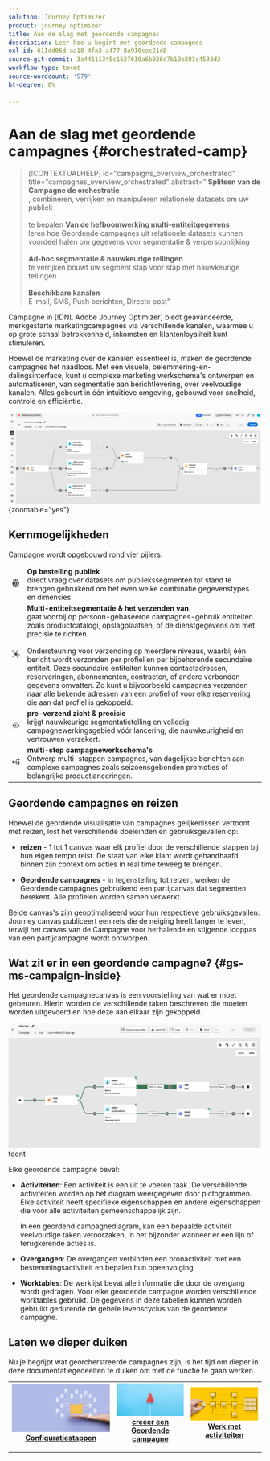 ```yaml
---
solution: Journey Optimizer
product: journey optimizer
title: Aan de slag met geordende campagnes
description: Leer hoe u begint met geordende campagnes
exl-id: 611dd06d-aa18-4fa3-a477-8a910cec21d8
source-git-commit: 3a44111345c1627610a6b026d7b19b281c4538d3
workflow-type: tm+mt
source-wordcount: '579'
ht-degree: 0%

---
```



# Aan de slag met geordende campagnes {#orchestrated-camp}

>[!CONTEXTUALHELP]
>id="campaigns_overview_orchestrated"
>title="campagnes_overview_orchestrated"
>abstract="<b> Splitsen van de Campagne de orchestratie </b><br/>, combineren, verrijken en manipuleren relationele datasets om uw publiek <br/><br/> te bepalen <b> Van de hefboomwerking multi-entiteitgegevens </b><br/> leren hoe Geordende campagnes uit relationele datasets kunnen voordeel halen om gegevens voor segmentatie &amp; verpersoonlijking <br/><br/><b> Ad-hoc segmentatie &amp; nauwkeurige tellingen </b><br/> te verrijken bouwt uw segment stap voor stap met nauwkeurige tellingen <br/><br/><b> Beschikbare kanalen </b><br/> E-mail, SMS, Push berichten, Directe post"

Campagne in [!DNL Adobe Journey Optimizer] biedt geavanceerde, merkgestarte marketingcampagnes via verschillende kanalen, waarmee u op grote schaal betrokkenheid, inkomsten en klantenloyaliteit kunt stimuleren.

Hoewel de marketing over de kanalen essentieel is, maken de geordende campagnes het naadloos. Met een visuele, belemmering-en-dalingsinterface, kunt u complexe marketing werkschema&#39;s ontwerpen en automatiseren, van segmentatie aan berichtlevering, over veelvoudige kanalen. Alles gebeurt in één intuïtieve omgeving, gebouwd voor snelheid, controle en efficiëntie.

![](assets/canvas-example-diagram.png){zoomable="yes"}

## Kernmogelijkheden

Campagne wordt opgebouwd rond vier pijlers:

<table style="table-layout:auto">
<tr style="border: 0;">
<td><img alt="Op verzoek publiek" src="assets/do-not-localize/icon-audience.svg" width="150px"></a></td><td><b> Op bestelling publiek </b><br/> direct vraag over datasets om publiekssegmenten tot stand te brengen gebruikend om het even welke combinatie gegevenstypes en dimensies.</td></tr>
<tr style="border: 0;">
<td><img alt="Segmentering en verzending van meerdere entiteiten" src="assets/do-not-localize/icon-entity.svg" width="150px"></a></td><td><b> Multi-entiteitsegmentatie &amp; het verzenden van </b><br/> gaat voorbij op persoon-gebaseerde campagnes-gebruik entiteiten zoals productcatalogi, opslagplaatsen, of de dienstgegevens om met precisie te richten.<br/><br/>
Ondersteuning voor verzending op meerdere niveaus, waarbij één bericht wordt verzonden per profiel en per bijbehorende secundaire entiteit. Deze secundaire entiteiten kunnen contactadressen, reserveringen, abonnementen, contracten, of andere verbonden gegevens omvatten. Zo kunt u bijvoorbeeld campagnes verzenden naar alle bekende adressen van een profiel of voor elke reservering die aan dat profiel is gekoppeld.</td></tr>
<tr style="border: 0;">
<td><img alt="Zichtbaarheid vóór verzending en precisie" src="assets/do-not-localize/icon-visibility.svg" width="150px"></a></td><td><b> pre-verzend zicht &amp; precisie </b><br/> krijgt nauwkeurige segmentatietelling en volledig campagnewerkingsgebied vóór lancering, die nauwkeurigheid en vertrouwen verzekert.</td></tr>
<tr style="border: 0;">
<td><img alt="Workflows voor meerdere stappen" src="assets/do-not-localize/icon-multistep.svg" width="150px"></a></td><td><b> multi-step campagnewerkschema's </b><br/> Ontwerp multi-stappen campagnes, van dagelijkse berichten aan complexe campagnes zoals seizoensgebonden promoties of belangrijke productlanceringen.</td></tr>
</table>

## Geordende campagnes en reizen

Hoewel de geordende visualisatie van campagnes gelijkenissen vertoont met reizen, lost het verschillende doeleinden en gebruiksgevallen op:

* **reizen** - 1 tot 1 canvas waar elk profiel door de verschillende stappen bij hun eigen tempo reist. De staat van elke klant wordt gehandhaafd binnen zijn context om acties in real time teweeg te brengen.

* **Geordende campagnes** - in tegenstelling tot reizen, werken de Geordende campagnes gebruikend een partijcanvas dat segmenten berekent. Alle profielen worden samen verwerkt.

Beide canvas&#39;s zijn geoptimaliseerd voor hun respectieve gebruiksgevallen: Journey canvas publiceert een reis die de neiging heeft langer te leven, terwijl het canvas van de Campagne voor herhalende en stijgende looppas van een partijcampagne wordt ontworpen.

## Wat zit er in een geordende campagne? {#gs-ms-campaign-inside}

Het geordende campagnecanvas is een voorstelling van wat er moet gebeuren. Hierin worden de verschillende taken beschreven die moeten worden uitgevoerd en hoe deze aan elkaar zijn gekoppeld.

![ beeld dat een Geordend campagnecanvas ](assets/canvas-example.png) toont

Elke geordende campagne bevat:

* **Activiteiten**: Een activiteit is een uit te voeren taak. De verschillende activiteiten worden op het diagram weergegeven door pictogrammen. Elke activiteit heeft specifieke eigenschappen en andere eigenschappen die voor alle activiteiten gemeenschappelijk zijn.

  In een geordend campagnediagram, kan een bepaalde activiteit veelvoudige taken veroorzaken, in het bijzonder wanneer er een lijn of terugkerende acties is.

* **Overgangen**: De overgangen verbinden een bronactiviteit met een bestemmingsactiviteit en bepalen hun opeenvolging.

* **Worktables**: De werklijst bevat alle informatie die door de overgang wordt gedragen. Voor elke geordende campagne worden verschillende worktables gebruikt. De gegevens in deze tabellen kunnen worden gebruikt gedurende de gehele levenscyclus van de geordende campagne.

## Laten we dieper duiken

Nu je begrijpt wat georcherstreerde campagnes zijn, is het tijd om dieper in deze documentatiegedeelten te duiken om met de functie te gaan werken.

<table><tr style="border: 0; text-align: center;">
<td>
<a href="gs-campaign-creation.md">
<img alt="Campagnes openen en beheren" src="assets/do-not-localize/workflow-access.jpeg">
</a>
<div>
<a href="gs-campaign-creation.md"><strong>Configuratiestappen</strong></a>
</div>
<p>
</td>
<td>
<a href="create-orchestrated-campaign.md">
<img alt="Lood" src="assets/do-not-localize/workflow-create.jpeg">
</a>
<div><a href="create-orchestrated-campaign.md"><strong> creeer een Geordende campagne </strong>
</div>
<p>
</td>
<td>
<a href="activities/about-activities.md">
<img alt="Onfrequent" src="assets/do-not-localize/workflow-activities.jpeg">
</a>
<div>
<a href="activities/about-activities.md"><strong> Werk met activiteiten </strong></a>
</div>
<p></td>
</tr></table>
